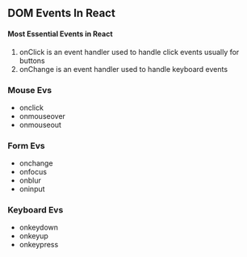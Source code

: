 ## DOM Events In React
#### Most Essential Events in React
1. onClick is an event handler used to handle click events usually for buttons
2. onChange is an event handler used to handle keyboard events

### Mouse Evs
- onclick
- onmouseover
- onmouseout

### Form Evs
- onchange
- onfocus
- onblur
- oninput


### Keyboard Evs
- onkeydown
- onkeyup
- onkeypress